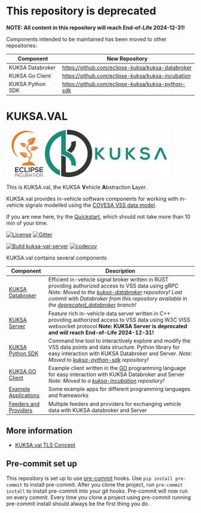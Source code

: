# This repository is deprecated

**NOTE: All content in this repository will reach End-of-Life 2024-12-31!**

Components intended to be maintained has been moved to other repositories:

| Component      | New Repository |
| -------------- | ----------- |
| KUKSA Databroker | https://github.com/eclipse-kuksa/kuksa-databroker
| KUKSA Go Client | https://github.com/eclipse-kuksa/kuksa-incubation
| KUKSA Python SDK | https://github.com/eclipse-kuksa/kuksa-python-sdk

# KUKSA.VAL
![kuksa.val Logo](./doc/pictures/logo.png)

This is KUKSA.val, the KUKSA **V**ehicle **A**bstraction **L**ayer.


KUKSA.val provides in-vehicle software components for working with in-vehicle signals modelled using the [COVESA VSS data model](https://github.com/COVESA/vehicle_signal_specification).

If you are new here, try the [Quickstart](doc/quickstart.md), which should not take more than 10 min of your time.

[![License](https://img.shields.io/badge/License-Apache%202.0-green.svg)](https://opensource.org/licenses/Apache-2.0)
[![Gitter](https://img.shields.io/gitter/room/kuksa-val/community)](https://gitter.im/kuksa-val/community)

[![Build kuksa-val-server](https://github.com/eclipse/kuksa.val/actions/workflows/kuksa_val_docker.yml/badge.svg)](https://github.com/eclipse/kuksa.val/actions/workflows/kuksa_val_docker.yml?query=branch%3Amaster)
[![codecov](https://codecov.io/gh/eclipse/kuksa.val/branch/master/graph/badge.svg?token=M4FT175771)](https://codecov.io/gh/eclipse/kuksa.val)

KUKSA.val contains several components

| Component      | Description |
| -------------- | ----------- |
| [KUKSA Databroker](https://github.com/eclipse-kuksa/kuksa-databroker) | Efficient in-vehicle signal broker written in RUST providing authorized access to VSS data using gRPC *Note: Moved to the [kuksa-databroker](https://github.com/eclipse-kuksa/kuksa-databroker) repository! Last commit with Databroker from this repository available in the [deprecated_databroker](https://github.com/eclipse/kuksa.val/tree/deprecated_databroker) branch!*
| [KUKSA Server](kuksa-val-server) | Feature rich in-vehicle data server written in C++ providing authorized access to VSS data using W3C VISS websocket protocol **Note: KUKSA Server is deprecated and will reach End-of-Life 2024-12-31!**
| [KUKSA Python SDK](https://github.com/eclipse-kuksa/kuksa-python-sdk)   | Command line tool to interactively explore and modify the VSS data points and data structure. Python library for easy interaction with KUKSA Databroker and Server. *Note: Moved to [kuksa-python-sdk](https://github.com/eclipse-kuksa/kuksa-python-sdk) repository!*
| [KUKSA GO Client](https://github.com/eclipse-kuksa/kuksa-incubation/tree/main/kuksa_go_client)   | Example client written in the [GO](https://go.dev/) programming language for easy interaction with KUKSA Databroker and Server *Note: Moved to a [kuksa-incubation](https://github.com/eclipse-kuksa/kuksa-incubation/tree/main/kuksa_go_client) repository!*
| [Example Applications](./kuksa_apps) | Some example apps for different programming languages and frameworks
| [Feeders and Providers](https://github.com/eclipse/kuksa.val.feeders/) | Multiple feeders and providers for exchanging vehicle data with KUKSA databroker and Server

## More information

* [KUKSA.val TLS Concept](doc/tls.md)

## Pre-commit set up
This repository is set up to use [pre-commit](https://pre-commit.com/) hooks.
Use `pip install pre-commit` to install pre-commit.
After you clone the project, run `pre-commit install` to install pre-commit into your git hooks.
Pre-commit will now run on every commit.
Every time you clone a project using pre-commit running pre-commit install should always be the first thing you do.
